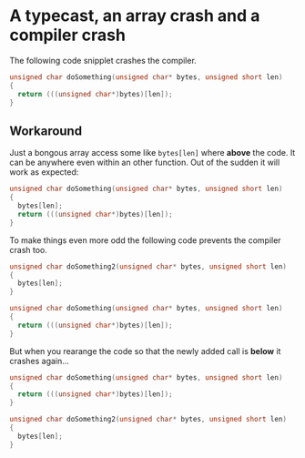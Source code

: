 # A typecast, an array crash and a compiler crash

The following code snipplet crashes the compiler. 

```C
unsigned char doSomething(unsigned char* bytes, unsigned short len)
{
  return (((unsigned char*)bytes)[len]);
}
```
## Workaround

Just a bongous array access some like `bytes[len]` where **above** the code. It 
can be anywhere even within an other function. Out of the sudden it will work 
as expected: 

```C
unsigned char doSomething(unsigned char* bytes, unsigned short len)
{
  bytes[len];
  return (((unsigned char*)bytes)[len]);
}
```
To make things even more odd the following code prevents the compiler crash too.

```C
unsigned char doSomething2(unsigned char* bytes, unsigned short len)
{
  bytes[len];
}

unsigned char doSomething(unsigned char* bytes, unsigned short len)
{
  return (((unsigned char*)bytes)[len]);
}
```

But when you rearange the code so that the newly added call is **below** it crashes again...   

```C
unsigned char doSomething(unsigned char* bytes, unsigned short len)
{
  return (((unsigned char*)bytes)[len]);
}

unsigned char doSomething2(unsigned char* bytes, unsigned short len)
{
  bytes[len];
}
```
